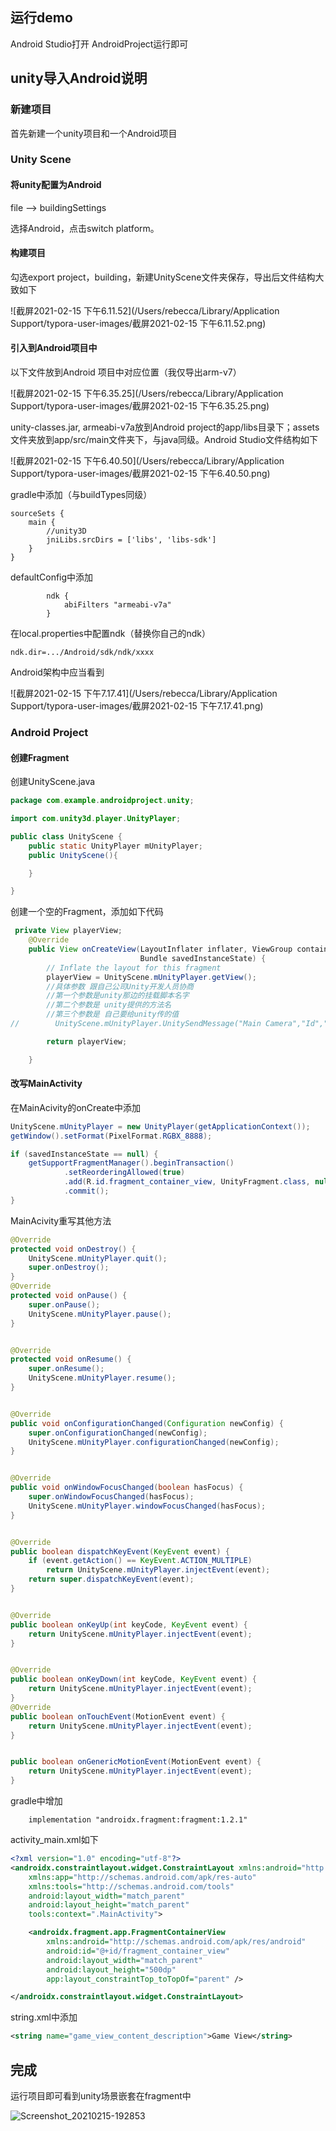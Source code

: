 ## 运行demo

Android Studio打开 AndroidProject运行即可



## unity导入Android说明

### 新建项目

首先新建一个unity项目和一个Android项目

### Unity Scene

#### 将unity配置为Android

file --> buildingSettings

选择Android，点击switch platform。

#### 构建项目

勾选export project，building，新建UnityScene文件夹保存，导出后文件结构大致如下



![截屏2021-02-15 下午6.11.52](/Users/rebecca/Library/Application Support/typora-user-images/截屏2021-02-15 下午6.11.52.png)

#### 引入到Android项目中

以下文件放到Android 项目中对应位置（我仅导出arm-v7）

![截屏2021-02-15 下午6.35.25](/Users/rebecca/Library/Application Support/typora-user-images/截屏2021-02-15 下午6.35.25.png)

unity-classes.jar, armeabi-v7a放到Android project的app/libs目录下；assets文件夹放到app/src/main文件夹下，与java同级。Android Studio文件结构如下

![截屏2021-02-15 下午6.40.50](/Users/rebecca/Library/Application Support/typora-user-images/截屏2021-02-15 下午6.40.50.png)

gradle中添加（与buildTypes同级）

```
sourceSets {
    main {
        //unity3D
        jniLibs.srcDirs = ['libs', 'libs-sdk']
    }
}
```

defaultConfig中添加

```
        ndk {
            abiFilters "armeabi-v7a"
        }
```

在local.properties中配置ndk（替换你自己的ndk）

```
ndk.dir=.../Android/sdk/ndk/xxxx
```

Android架构中应当看到

![截屏2021-02-15 下午7.17.41](/Users/rebecca/Library/Application Support/typora-user-images/截屏2021-02-15 下午7.17.41.png)

### Android Project

#### 创建Fragment

创建UnityScene.java

```java
package com.example.androidproject.unity;

import com.unity3d.player.UnityPlayer;

public class UnityScene {
    public static UnityPlayer mUnityPlayer;
    public UnityScene(){

    }

}

```



创建一个空的Fragment，添加如下代码

```java
 private View playerView;
    @Override
    public View onCreateView(LayoutInflater inflater, ViewGroup container,
                             Bundle savedInstanceState) {
        // Inflate the layout for this fragment
        playerView = UnityScene.mUnityPlayer.getView();
        //具体参数 跟自己公司Unity开发人员协商
        //第一个参数是unity那边的挂载脚本名字
        //第二个参数是 unity提供的方法名
        //第三个参数是 自己要给unity传的值
//        UnityScene.mUnityPlayer.UnitySendMessage("Main Camera","Id","1");

        return playerView;

    }
```





#### 改写MainActivity

在MainAcivity的onCreate中添加

```java
UnityScene.mUnityPlayer = new UnityPlayer(getApplicationContext());
getWindow().setFormat(PixelFormat.RGBX_8888);

if (savedInstanceState == null) {
    getSupportFragmentManager().beginTransaction()
            .setReorderingAllowed(true)
            .add(R.id.fragment_container_view, UnityFragment.class, null)
            .commit();
}
```

MainAcivity重写其他方法

```java
@Override
protected void onDestroy() {
    UnityScene.mUnityPlayer.quit();
    super.onDestroy();
}
@Override
protected void onPause() {
    super.onPause();
    UnityScene.mUnityPlayer.pause();
}


@Override
protected void onResume() {
    super.onResume();
    UnityScene.mUnityPlayer.resume();
}


@Override
public void onConfigurationChanged(Configuration newConfig) {
    super.onConfigurationChanged(newConfig);
    UnityScene.mUnityPlayer.configurationChanged(newConfig);
}


@Override
public void onWindowFocusChanged(boolean hasFocus) {
    super.onWindowFocusChanged(hasFocus);
    UnityScene.mUnityPlayer.windowFocusChanged(hasFocus);
}


@Override
public boolean dispatchKeyEvent(KeyEvent event) {
    if (event.getAction() == KeyEvent.ACTION_MULTIPLE)
        return UnityScene.mUnityPlayer.injectEvent(event);
    return super.dispatchKeyEvent(event);
}


@Override
public boolean onKeyUp(int keyCode, KeyEvent event) {
    return UnityScene.mUnityPlayer.injectEvent(event);
}


@Override
public boolean onKeyDown(int keyCode, KeyEvent event) {
    return UnityScene.mUnityPlayer.injectEvent(event);
}
@Override
public boolean onTouchEvent(MotionEvent event) {
    return UnityScene.mUnityPlayer.injectEvent(event);
}


public boolean onGenericMotionEvent(MotionEvent event) {
    return UnityScene.mUnityPlayer.injectEvent(event);
}
```



gradle中增加

```
    implementation "androidx.fragment:fragment:1.2.1"
```



activity_main.xml如下

```xml
<?xml version="1.0" encoding="utf-8"?>
<androidx.constraintlayout.widget.ConstraintLayout xmlns:android="http://schemas.android.com/apk/res/android"
    xmlns:app="http://schemas.android.com/apk/res-auto"
    xmlns:tools="http://schemas.android.com/tools"
    android:layout_width="match_parent"
    android:layout_height="match_parent"
    tools:context=".MainActivity">

    <androidx.fragment.app.FragmentContainerView
        xmlns:android="http://schemas.android.com/apk/res/android"
        android:id="@+id/fragment_container_view"
        android:layout_width="match_parent"
        android:layout_height="500dp"
        app:layout_constraintTop_toTopOf="parent" />

</androidx.constraintlayout.widget.ConstraintLayout>
```



string.xml中添加

```xml
<string name="game_view_content_description">Game View</string>
```

## 完成

运行项目即可看到unity场景嵌套在fragment中

![Screenshot_20210215-192853](/Users/rebecca/Downloads/Screenshot_20210215-192853.png)